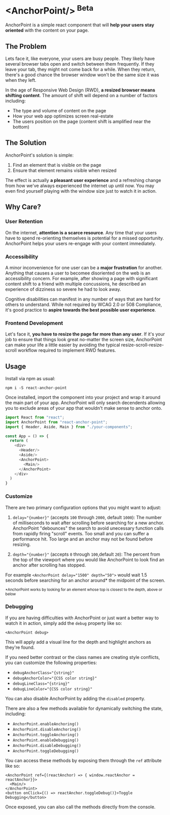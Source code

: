 <h1>&lt;AnchorPoint/&gt;<sup> Beta</sup></h1>

AnchorPoint is a simple react component that will **help your users stay oriented** with the content on your page.

## The Problem
Lets face it, like everyone, your users are busy people.  They likely have several browser tabs open and switch between them frequently.  If they leave your tab, they might not come back for a while.  When they return, there's a good chance the browser window won't be the same size it was when they left.  

In the age of Responsive Web Design (RWD), **a resized browser means shifting content**.  The amount of shift will depend on a number of factors including:

* The type and volume of content on the page
* How your web app optimizes screen real-estate
* The users position on the page (content shift is amplified near the bottom)

## The Solution
AnchorPoint's solution is simple:

1. Find an element that is visible on the page
2. Ensure that element remains visible when resized

The effect is actually **a pleasant user experience** and a refreshing change from how we've always experienced the internet up until now.  You may even find yourself playing with the window size just to watch it in action.

## Why Care?
### User Retention
On the internet, **attention is a scarce resource**.  Any time that your users have to spend re-orienting themselves is potential for a missed opportunity.  AnchorPoint helps your users re-engage with your content immediately.

### Accessibility
A minor inconvenience for one user can be a **major frustration** for another.  Anything that causes a user to becomee disoriented on the web is an accessibility concern.  For example, after showing a page with significant content shift to a friend with multiple concussions, he described an experience of dizziness so severe he had to look away.  

Cognitive disabilities can manifest in any number of ways that are hard for others to understand.  While not required by WCAG 2.0 or 508 Compliance, it's good practice to **aspire towards the best possible user experience**.

### Frontend Development
Let's face it, **you have to resize the page far more than any user**.  If it's your job to ensure that things look great no-matter the screen size, AnchorPoint can make your life a little easier by avoiding the typical resize-scroll-resize-scroll workflow required to implement RWD features.

## Usage
Install via npm as usual:

```
npm i -S react-anchor-point
```

Once installed, import the component into your project and wrap it around the main part of your app.  AnchorPoint will only search decendents allowing you to exclude areas of your app that wouldn't make sense to anchor onto.


```js
import React from "react";
import AnchorPoint from "react-anchor-point";
import { Header, Aside, Main } from "./your-components";

const App = () => {
  return (
    <div>
      <Header/>
      <Aside/>
      <AnchorPoint>
        <Main/>
      </AnchorPoint>
    </div>
  )
}
```

### Customize
There are two primary configuration options that you might want to adjust:


1. `delay="{number}"` (accepts `100` through `2000`, default `1000`): The number of milliseconds to wait after scrolling before searching for a new anchor.  AnchorPoint "debounces" the search to avoid unecessary function calls from rapidly firing "scroll" events.  Too small and you can suffer a performance hit.  Too large and an anchor may not be found before resizing.

2. `depth="{number}"` (accepts `0` through `100`,default `20`): The percent from the top of the viewport where you would like AnchorPoint to look find an anchor after scrolling has stopped.

For example `<AnchorPoint delay="1500" depth="50">` would wait 1.5 seconds before searching for an anchor around* the midpoint of the screen.

<small>*AnchorPoint works by looking for an element whose top is closest to the depth, above or below</small>


### Debugging
If you are having difficulties with AnchorPoint or just want a better way to watch it in action, simply add the `debug` property like so:

```
<AnchorPoint debug>
```

This will apply add a visual line for the depth and highlight anchors as they're found.

If you need better contrast or the class names are creating style conflicts, you can customize the following properties:

* `debugAnchorClass="{string}"`
* `debugAnchorColor="{CSS color string}"`
* `debugLineClass="{string}"`
* `debugLineColor="{CSS color string}"`

You can also disable AnchorPoint by adding the `disabled` property.

There are also a few methods available for dynamically switching the state, including: 

* `AnchorPoint.enableAnchoring()`
* `AnchorPoint.disableAnchoring()`
* `AnchorPoint.toggleAnchoring()`
* `AnchorPoint.enableDebugging()`
* `AnchorPoint.disableDebugging()`
* `AnchorPoint.toggleDebugging()`

You can access these methods by exposing them through the `ref` attribute like so:

```
<AnchorPoint ref={(reactAnchor) => { window.reactAnchor = reactAnchor}}>
  <Main/>
</AnchorPoint>
<button onClick={() => reactAnchor.toggleDebug()}>Toggle Debugging</button>
```

Once exposed, you can also call the methods directly from the console.